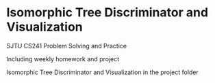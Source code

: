 # Isomorphic Tree Discriminator and Visualization
SJTU CS241 Problem Solving and Practice

Including weekly homework and project

Isomorphic Tree Discriminator and Visualization in the project folder




